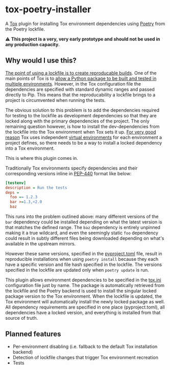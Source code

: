 # tox-poetry-installer

A [Tox](https://tox.readthedocs.io/en/latest/) plugin for installing Tox environment
dependencies using [Poetry](https://python-poetry.org/) from the Poetry lockfile.

⚠️ **This project is a very, very early prototype and should not be used in any production
capacity.**


## Why would I use this?

[The point of using a lockfile is to create reproducable builds](https://docs.gradle.org/current/userguide/dependency_locking.html). One of the main points of Tox is to [allow a Python
package to be built and tested in multiple environments](https://tox.readthedocs.io/en/latest/#what-is-tox). However, in the Tox configuration file the dependencies are specified with
standard dynamic ranges and passed directly to Pip. This means that the reproducability
a lockfile brings to a project is circumvented when running the tests.

The obvious solution to this problem is to add the dependencies required for testing to the
lockfile as development dependencies so that they are locked along with the primary dependencies
of the project. The only remaining question however, is how to install the dev-dependencies from
the lockfile into the Tox environment when Tox sets it up. [For very good reason](https://dev.to/elabftw/stop-using-sudo-pip-install-52mn) Tox uses independent
[virtual environments](https://docs.python.org/3/tutorial/venv.html) for each environment a
project defines, so there needs to be a way to install a locked dependency into a Tox
environment.

This is where this plugin comes in.

Traditionally Tox environments specify dependencies and their corresponding versions inline in
[PEP-440](https://www.python.org/dev/peps/pep-0440/) format like below:

```ini
[testenv]
description = Run the tests
deps =
  foo == 1.2.3
  bar >=1.3,<2.0
  baz
```

This runs into the problem outlined above: many different versions of the `bar` dependency
could be installed depending on what the latest version is that matches the defined range. The
`baz` dependency is entirely unpinned making it a true wildcard, and even the seemingly static
`foo` dependency could result in subtly different files being downloaded depending on what's
available in the upstream mirrors.

However these same versions, specified in the [pyproject.toml](https://snarky.ca/what-the-heck-is-pyproject-toml/) file, result in reproducible
installations when using `poetry install` because they each have a specific version and file
hash specified in the lockfile. The versions specified in the lockfile are updated only when
`poetry update` is run.

This plugin allows environment dependencies to be specified in the [tox.ini](https://tox.readthedocs.io/en/latest/config.html) configuration file
just by name. The package is automatically retrieved from the lockfile and the Poetry backend
is used to install the singular locked package version to the Tox environment. When the
lockfile is updated, the Tox environment will automatically install the newly locked package
as well. All dependency requirements are specified in one place (pyproject.toml), all
dependencies have a locked version, and everything is installed from that source of truth.


## Planned features

* Per-environment disabling (i.e. fallback to the default Tox installation backend)
* Detection of lockfile changes that trigger Tox environment recreation
* Tests
